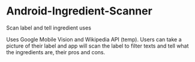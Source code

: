 # Android-Ingredient-Scanner
<p> Scan label and tell ingredient uses </p>
<p> Uses Google Mobile Vision and Wikipedia API (temp). Users can take a picture of their label and app will scan the label to filter texts and tell what the ingredients are, their pros and cons. </p>
